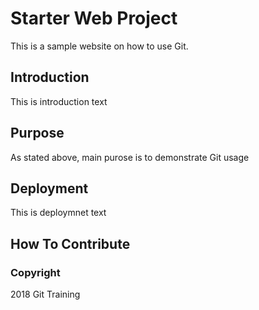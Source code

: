 # Starter Web Project
This is a sample website on how to use
Git.
## Introduction
This is introduction text
## Purpose
As stated above, main purose is to demonstrate Git usage
## Deployment
This is deploymnet text

## How To Contribute

### Copyright
2018 Git Training